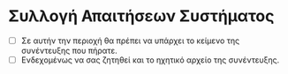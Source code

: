 # Συλλογή Απαιτήσεων Συστήματος

- [ ] Σε αυτήν την περιοχή θα πρέπει να υπάρχει το κείμενο της συνέντευξης που πήρατε.
- [ ] Ενδεχομένως να σας ζητηθεί και το ηχητικό αρχείο της συνέντευξης.
